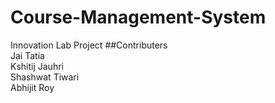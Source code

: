 # Course-Management-System
Innovation Lab Project
##Contributers<br />
Jai Tatia<br />
Kshitij Jauhri<br />
Shashwat Tiwari<br />
Abhijit Roy
